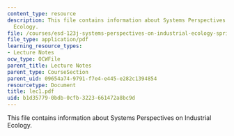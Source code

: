 ```yaml
---
content_type: resource
description: This file contains information about Systems Perspectives on Industrial
  Ecology.
file: /courses/esd-123j-systems-perspectives-on-industrial-ecology-spring-2006/b1d357790bdb0cfb3223661472a8bc9d_lec1.pdf
file_type: application/pdf
learning_resource_types:
- Lecture Notes
ocw_type: OCWFile
parent_title: Lecture Notes
parent_type: CourseSection
parent_uid: 09654a74-9791-f7e4-e445-e282c1394854
resourcetype: Document
title: lec1.pdf
uid: b1d35779-0bdb-0cfb-3223-661472a8bc9d
---
```

This file contains information about Systems Perspectives on Industrial Ecology.

